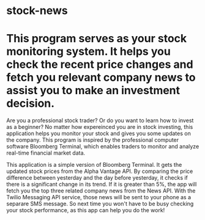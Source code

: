 # stock-news
# This program serves as your stock monitoring system. It helps you check the recent price changes and fetch you relevant company news to assist you to make an investment decision.

Are you a professional stock trader? Or do you want to learn how to invest as a beginner? No matter how expereinced you are in stock investing, this application helps you monitor your stock 
and gives you some updates on the company. This program is inspired by the professional computer software Bloomberg Terminal, which 
enables traders to monitor and analyze real-time financial market data. 

This application is a simple version of Bloomberg Terminal. It gets the updated stock prices from the Alpha Vantage API. By comparing the price difference between yesterday and the day before yesterday,
it checks if there is a significant change in its trend. If it is greater than 5%, the app will fetch you the top three related company news from the News API. With the Twilio Messaging API service, those news will be
sent to your phone as a separare SMS message. So next time you won't have to be busy checking your stock performance, as this app can help you do the work!
